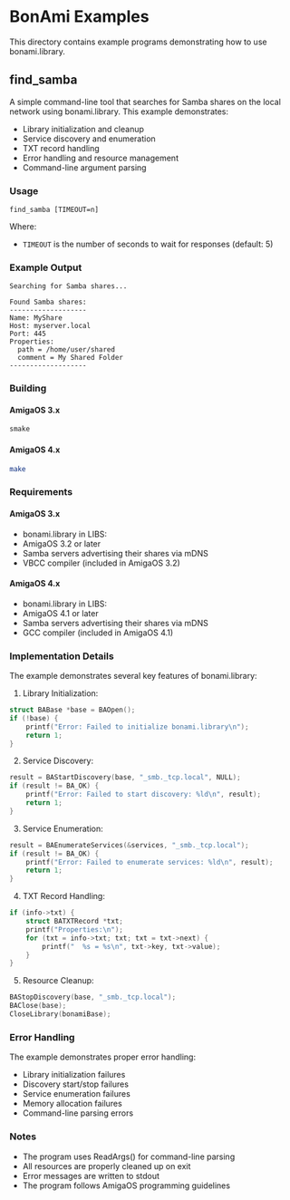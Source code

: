 # BonAmi Examples

This directory contains example programs demonstrating how to use bonami.library.

## find_samba

A simple command-line tool that searches for Samba shares on the local network using bonami.library. This example demonstrates:
- Library initialization and cleanup
- Service discovery and enumeration
- TXT record handling
- Error handling and resource management
- Command-line argument parsing

### Usage

```
find_samba [TIMEOUT=n]
```

Where:
- `TIMEOUT` is the number of seconds to wait for responses (default: 5)

### Example Output

```
Searching for Samba shares...

Found Samba shares:
-------------------
Name: MyShare
Host: myserver.local
Port: 445
Properties:
  path = /home/user/shared
  comment = My Shared Folder
-------------------
```

### Building

#### AmigaOS 3.x
```bash
smake
```

#### AmigaOS 4.x
```bash
make
```

### Requirements

#### AmigaOS 3.x
- bonami.library in LIBS:
- AmigaOS 3.2 or later
- Samba servers advertising their shares via mDNS
- VBCC compiler (included in AmigaOS 3.2)

#### AmigaOS 4.x
- bonami.library in LIBS:
- AmigaOS 4.1 or later
- Samba servers advertising their shares via mDNS
- GCC compiler (included in AmigaOS 4.1)

### Implementation Details

The example demonstrates several key features of bonami.library:

1. Library Initialization:
```c
struct BABase *base = BAOpen();
if (!base) {
    printf("Error: Failed to initialize bonami.library\n");
    return 1;
}
```

2. Service Discovery:
```c
result = BAStartDiscovery(base, "_smb._tcp.local", NULL);
if (result != BA_OK) {
    printf("Error: Failed to start discovery: %ld\n", result);
    return 1;
}
```

3. Service Enumeration:
```c
result = BAEnumerateServices(&services, "_smb._tcp.local");
if (result != BA_OK) {
    printf("Error: Failed to enumerate services: %ld\n", result);
    return 1;
}
```

4. TXT Record Handling:
```c
if (info->txt) {
    struct BATXTRecord *txt;
    printf("Properties:\n");
    for (txt = info->txt; txt; txt = txt->next) {
        printf("  %s = %s\n", txt->key, txt->value);
    }
}
```

5. Resource Cleanup:
```c
BAStopDiscovery(base, "_smb._tcp.local");
BAClose(base);
CloseLibrary(bonamiBase);
```

### Error Handling

The example demonstrates proper error handling:
- Library initialization failures
- Discovery start/stop failures
- Service enumeration failures
- Memory allocation failures
- Command-line parsing errors

### Notes

- The program uses ReadArgs() for command-line parsing
- All resources are properly cleaned up on exit
- Error messages are written to stdout
- The program follows AmigaOS programming guidelines 
